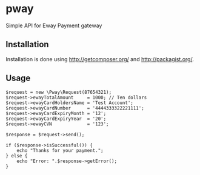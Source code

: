 # pway

 Simple API for Eway Payment gateway

## Installation

Installation is done using <http://getcomposer.org/> and
<http://packagist.org/>.

## Usage

    $request = new \Pway\Request(87654321);
    $request->ewayTotalAmount     = 1000; // Ten dollars
    $request->ewayCardHoldersName = 'Test Account';
    $request->ewayCardNumber      = '4444333322221111';
    $request->ewayCardExpiryMonth = '12';
    $request->ewayCardExpiryYear  = '20';
    $request->ewayCVN             = '123';

    $response = $request->send();

    if ($response->isSuccessful()) {
        echo "Thanks for your payment.";
    } else {
        echo "Error: ".$response->getError();
    }
